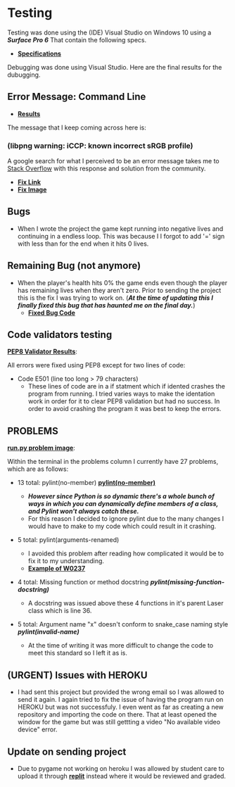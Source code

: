 # Testing

Testing was done using the (IDE) Visual Studio on Windows 10 using a _**Surface Pro 6**_ That contain the following specs.

-   [**Specifications**](readme-files/pc-specs.jpg)

 Debugging was done using Visual Studio. Here are the final results for the dubugging.

 ## Error Message: Command Line

- [**Results**](readme-files/debug-results.jpg)

The message that I keep coming across here is: 
### (**libpng warning: iCCP: known incorrect sRGB profile**)

A google search for what I perceived to be an error message takes me to [Stack Overflow](https://stackoverflow.com/) with this response and solution from the community.

- [**Fix Link**](https://stackoverflow.com/questions/22745076/libpng-warning-iccp-known-incorrect-srgb-profile)
- [**Fix Image**](readme-files/warning-ms.jpg)

## Bugs

* When I wrote the project the game kept running into negative lives and continuing in a endless loop. This was because I I forgot to add '=' sign with less than for the end when it hits 0 lives.

## Remaining Bug (not anymore)

* When the player's health hits 0% the game ends even though the player has remaining lives when they aren't zero. Prior to sending the project this is the fix I was trying to work on. (_**At the time of updating this I finally fixed this bug that has haunted me on the final day.**_)
    * [**Fixed Bug Code**](readme-files/fixed-health-bug.jpg)

## Code validators testing

[**PEP8 Validator Results**](readme-files/PEP8_results.jpg): 

All errors were fixed using PEP8 except for two lines of code:
- Code E501 (line too long > 79 characters)
    - These lines of code are in a if statment which if idented crashes the program from running. I tried varies ways to make the identation work in order for it to clear PEP8 validation but had no success. In order to avoid crashing the program it was best to keep the errors. 

## PROBLEMS

[**run.py problem image**](readme-files/problems_image.jpg):

Within the terminal in the problems column I currently have 27 problems, which are as follows:
- 13 total: pylint(no-member) [**pylint(no-member)**](https://www.lesinskis.com/pylint-false-positives.html)
    - ***However since Python is so dynamic there's a whole bunch of ways in which you can dynamically define members of a class, and Pylint won't always catch these.***
    - For this reason I decided to ignore pylint due to the many changes I would have to make to my code which could result in it crashing.

- 5 total: pylint(arguments-renamed)
    - I avoided this problem after reading how complicated it would be to fix it to my understanding.
    - [**Example of W0237**](https://pylint.pycqa.org/en/latest/messages/warning/arguments-renamed.html)

- 4 total: Missing function or method docstring ***pylint(missing-function-docstring)***
    - A docstring was issued above these 4 functions in it's parent Laser class which is line 36.

- 5 total: Argument name "x" doesn't conform to snake_case naming style ***pylint(invalid-name)***
    - At the time of writing it was more difficult to change the code to meet this standard so I left it as is. 

## (URGENT) Issues with HEROKU

* I had sent this project but provided the wrong email so I was allowed to send it again. I again tried to fix the issue of having the program run on HEROKU but was not successfuly. I even went as far as creating a new repository and importing the code on there. That at least opened the window for the game but was still gettting a video "No available video device" error.


## Update on sending project

* Due to pygame not working on heroku I was allowed by student care to upload it through [**replit**](https://replit.com/) instead where it would be reviewed and graded. 